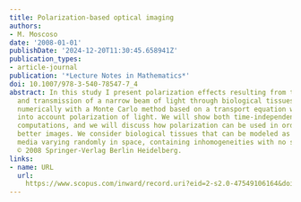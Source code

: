 ```yaml
---
title: Polarization-based optical imaging
authors:
- M. Moscoso
date: '2008-01-01'
publishDate: '2024-12-20T11:30:45.658941Z'
publication_types:
- article-journal
publication: '*Lecture Notes in Mathematics*'
doi: 10.1007/978-3-540-78547-7_4
abstract: In this study I present polarization effects resulting from the reflection
  and transmission of a narrow beam of light through biological tissues. This is done
  numerically with a Monte Carlo method based on a transport equation which takes
  into account polarization of light. We will show both time-independent and time-dependent
  computations, and we will discuss how polarization can be used in order to obtain
  better images. We consider biological tissues that can be modeled as continuous
  media varying randomly in space, containing inhomogeneities with no sharp boundaries.
  © 2008 Springer-Verlag Berlin Heidelberg.
links:
- name: URL
  url: 
    https://www.scopus.com/inward/record.uri?eid=2-s2.0-47549106164&doi=10.1007%2f978-3-540-78547-7_4&partnerID=40&md5=8f47759e0052e519e7d3783b85880334
---
```

